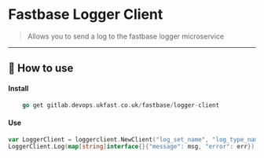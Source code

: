 # Fastbase Logger Client
> Allows you to send a log to the fastbase logger microservice

--- 
## :rocket: How to use

#### Install
```go
    go get gitlab.devops.ukfast.co.uk/fastbase/logger-client
```

#### Use

```go
var LoggerClient = loggerclient.NewClient("log_set_name", "log_type_name")
LoggerClient.Log(map[string]interface{}{"message": msg, "error": err})
```